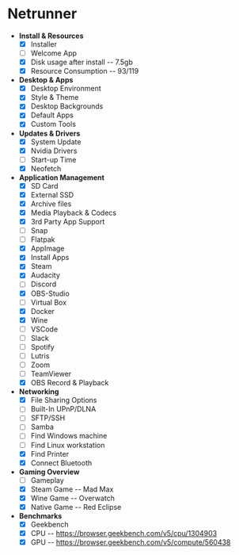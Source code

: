 # Netrunner

- **Install & Resources**
  - [x]  Installer
  - [ ]  Welcome App
  - [x]  Disk usage after install -- 7.5gb
  - [x]  Resource Consumption -- 93/119
- **Desktop & Apps**
  - [x]  Desktop Environment
  - [x]  Style & Theme
  - [x]  Desktop Backgrounds
  - [x]  Default Apps
  - [x]  Custom Tools
- **Updates & Drivers**
  - [x]  System Update
  - [x]  Nvidia Drivers
  - [ ]  Start-up Time
  - [x]  Neofetch
- **Application Management**
  - [x] SD Card
  - [x] External SSD
  - [x] Archive files
  - [x]  Media Playback & Codecs
  - [x]  3rd Party App Support
    - [ ]  Snap
    - [ ]  Flatpak
    - [x]  AppImage
  - [x]  Install Apps
    - [x]  Steam
    - [x]  Audacity
    - [ ]  Discord
    - [x]  OBS-Studio
    - [ ]  Virtual Box
    - [x]  Docker
    - [x]  Wine
    - [ ]  VSCode
    - [ ]  Slack
    - [ ]  Spotify
    - [ ]  Lutris
    - [ ]  Zoom
    - [ ]  TeamViewer
  - [x]  OBS Record & Playback
- **Networking**
  - [x]  File Sharing Options
    - [ ]  Built-In UPnP/DLNA
    - [ ]  SFTP/SSH
    - [ ]  Samba
  - [ ]  Find Windows machine
  - [ ]  Find Linux workstation
  - [x]  Find Printer
  - [x]  Connect Bluetooth
- **Gaming Overview**
  - [ ]  Gameplay
    - [x]  Steam Game -- Mad Max
    - [x]  Wine Game -- Overwatch
    - [x]  Native Game -- Red Eclipse
- **Benchmarks**
  - [x]  Geekbench
    - [x]  CPU -- https://browser.geekbench.com/v5/cpu/1304903
    - [x]  GPU -- https://browser.geekbench.com/v5/compute/560438

